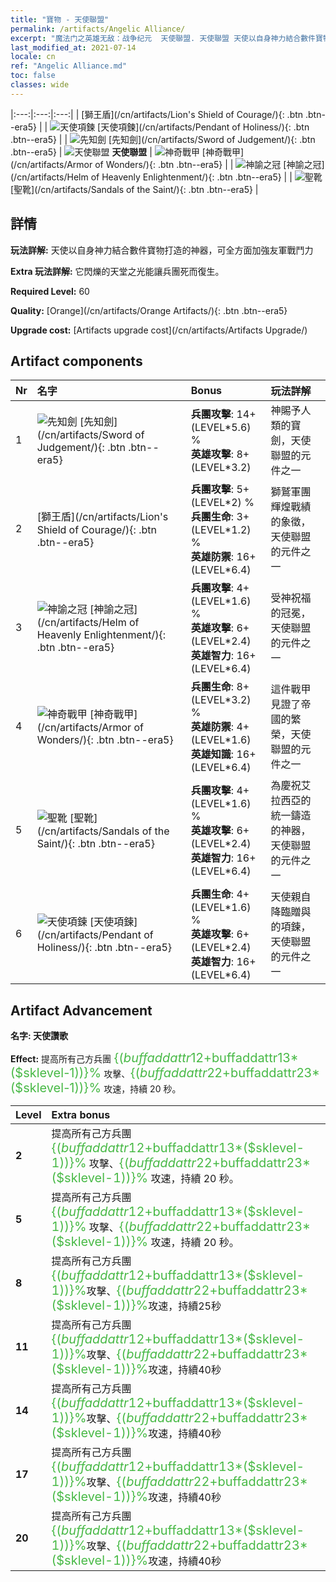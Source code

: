 ```yaml
---
title: "寶物 - 天使聯盟"
permalink: /artifacts/Angelic Alliance/
excerpt: "魔法门之英雄无敌：战争纪元  天使聯盟. 天使聯盟 天使以自身神力結合數件寶物打造的神器，可全方面加強友軍戰鬥力"
last_modified_at: 2021-07-14
locale: cn
ref: "Angelic Alliance.md"
toc: false
classes: wide
---
```


  |:---:|:---:|:---:| 
  |  [獅王盾](/cn/artifacts/Lion's Shield of Courage/){: .btn .btn--era5} |   | ![天使項鍊](/images/t/artifact_40416.png) [天使項鍊](/cn/artifacts/Pendant of Holiness/){: .btn .btn--era5} | 
  | ![先知劍](/images/t/artifact_40411.png) [先知劍](/cn/artifacts/Sword of Judgement/){: .btn .btn--era5} | ![天使聯盟](/images/t/icon_artifact_41.png) **天使聯盟** | ![神奇戰甲](/images/t/artifact_40414.png) [神奇戰甲](/cn/artifacts/Armor of Wonders/){: .btn .btn--era5} | 
  | ![神諭之冠](/images/t/artifact_40413.png) [神諭之冠](/cn/artifacts/Helm of Heavenly Enlightenment/){: .btn .btn--era5} |   | ![聖靴](/images/t/artifact_40415.png) [聖靴](/cn/artifacts/Sandals of the Saint/){: .btn .btn--era5} | 


## 詳情

 **玩法詳解:** 天使以自身神力結合數件寶物打造的神器，可全方面加強友軍戰鬥力

 **Extra 玩法詳解:** 它閃爍的天堂之光能讓兵團死而復生。

 **Required Level:** 60

 **Quality:** [Orange](/cn/artifacts/Orange Artifacts/){: .btn .btn--era5}

 **Upgrade cost:** [Artifacts upgrade cost](/cn/artifacts/Artifacts Upgrade/)



## Artifact components

  | Nr |    名字    |   Bonus | 玩法詳解 | 
  |:---|:-----------|:--------|:------------| 
  | 1 | ![先知劍](/images/t/artifact_40411.png) [先知劍](/cn/artifacts/Sword of Judgement/){: .btn .btn--era5} | **兵團攻擊**: 14+(LEVEL\*5.6) %<br/>**英雄攻擊**: 8+(LEVEL\*3.2) | 神賜予人類的寶劍，天使聯盟的元件之一 | 
  | 2 | [獅王盾](/cn/artifacts/Lion's Shield of Courage/){: .btn .btn--era5} | **兵團攻擊**: 5+(LEVEL\*2) %<br/>**兵團生命**: 3+(LEVEL\*1.2) %<br/>**英雄防禦**: 16+(LEVEL\*6.4) | 獅鷲軍團輝煌戰績的象徵，天使聯盟的元件之一 | 
  | 3 | ![神諭之冠](/images/t/artifact_40413.png) [神諭之冠](/cn/artifacts/Helm of Heavenly Enlightenment/){: .btn .btn--era5} | **兵團攻擊**: 4+(LEVEL\*1.6) %<br/>**英雄攻擊**: 6+(LEVEL\*2.4)<br/>**英雄智力**: 16+(LEVEL\*6.4) | 受神祝福的冠冕，天使聯盟的元件之一 | 
  | 4 | ![神奇戰甲](/images/t/artifact_40414.png) [神奇戰甲](/cn/artifacts/Armor of Wonders/){: .btn .btn--era5} | **兵團生命**: 8+(LEVEL\*3.2) %<br/>**英雄防禦**: 4+(LEVEL\*1.6)<br/>**英雄知識**: 16+(LEVEL\*6.4) | 這件戰甲見證了帝國的繁榮，天使聯盟的元件之一 | 
  | 5 | ![聖靴](/images/t/artifact_40415.png) [聖靴](/cn/artifacts/Sandals of the Saint/){: .btn .btn--era5} | **兵團攻擊**: 4+(LEVEL\*1.6) %<br/>**英雄攻擊**: 6+(LEVEL\*2.4)<br/>**英雄智力**: 16+(LEVEL\*6.4) | 為慶祝艾拉西亞的統一鑄造的神器，天使聯盟的元件之一 | 
  | 6 | ![天使項鍊](/images/t/artifact_40416.png) [天使項鍊](/cn/artifacts/Pendant of Holiness/){: .btn .btn--era5} | **兵團生命**: 4+(LEVEL\*1.6) %<br/>**英雄攻擊**: 6+(LEVEL\*2.4)<br/>**英雄智力**: 16+(LEVEL\*6.4) | 天使親自降臨贈與的項鍊，天使聯盟的元件之一 | 


## Artifact Advancement

 **名字: 天使讚歌**

 **Effect:** 提高所有己方兵團 <span style="color: #48b946;font-size:20px">{($buffaddattr12+$buffaddattr13*($sklevel-1))}%</span> 攻擊、<span style="color: #48b946;font-size:20px">{($buffaddattr22+$buffaddattr23*($sklevel-1))}%</span> 攻速，持續 20 秒。

  |  Level  |    Extra bonus  | 
  |:--------|:----------------| 
  | **2** | 提高所有己方兵團 <span style="color: #48b946;font-size:20px">{($buffaddattr12+$buffaddattr13*($sklevel-1))}%</span> 攻擊、<span style="color: #48b946;font-size:20px">{($buffaddattr22+$buffaddattr23*($sklevel-1))}%</span> 攻速，持續 20 秒。 | 
  | **5** | 提高所有己方兵團 <span style="color: #48b946;font-size:20px">{($buffaddattr12+$buffaddattr13*($sklevel-1))}%</span> 攻擊、<span style="color: #48b946;font-size:20px">{($buffaddattr22+$buffaddattr23*($sklevel-1))}%</span> 攻速，持續 20 秒。 | 
  | **8** | 提高所有己方兵團<span style="color: #48b946;font-size:20px">{($buffaddattr12+$buffaddattr13*($sklevel-1))}%</span>攻擊、<span style="color: #48b946;font-size:20px">{($buffaddattr22+$buffaddattr23*($sklevel-1))}%</span>攻速，持續25秒 | 
  | **11** | 提高所有己方兵團<span style="color: #48b946;font-size:20px">{($buffaddattr12+$buffaddattr13*($sklevel-1))}%</span>攻擊、<span style="color: #48b946;font-size:20px">{($buffaddattr22+$buffaddattr23*($sklevel-1))}%</span>攻速，持續40秒 | 
  | **14** | 提高所有己方兵團<span style="color: #48b946;font-size:20px">{($buffaddattr12+$buffaddattr13*($sklevel-1))}%</span>攻擊、<span style="color: #48b946;font-size:20px">{($buffaddattr22+$buffaddattr23*($sklevel-1))}%</span>攻速，持續40秒 | 
  | **17** | 提高所有己方兵團<span style="color: #48b946;font-size:20px">{($buffaddattr12+$buffaddattr13*($sklevel-1))}%</span>攻擊、<span style="color: #48b946;font-size:20px">{($buffaddattr22+$buffaddattr23*($sklevel-1))}%</span>攻速，持續40秒 | 
  | **20** | 提高所有己方兵團<span style="color: #48b946;font-size:20px">{($buffaddattr12+$buffaddattr13*($sklevel-1))}%</span>攻擊、<span style="color: #48b946;font-size:20px">{($buffaddattr22+$buffaddattr23*($sklevel-1))}%</span>攻速，持續40秒 | 
